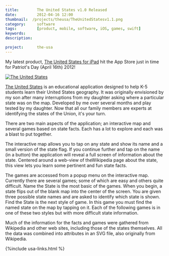 ```yaml
---
title: 		  The United States v1.0 Released
date: 		  2012-04-16 12:00
thumbnail: 	/projects/theusa/TheUnitedStatesv1.1.png
category:	  software
tags: 		  [product, mobile, software, iOS, games, swift]
keywords:
description:

project: 	  the-usa
---
```

My latest product, [The United States for iPad][appstore] hit the App Store
just in time for Patriot's Day (April 16th) 2012!


[![The United States][screenshot]][appstore]

[The United States][appstore] is an educational application designed to help
K-5 students learn their United States geography. It was originally
envisioned by my son after many interruptions from my daughter asking
where a particular state was on the map. Developed by me over several
months and play tested by my daughter. Now that all our family members
are experts at identifying the states of the Union, it's your turn.

There are two main aspects of the application; an interactive map and
several games based on state facts. Each has a lot to explore and each
was a blast to put together.

The interactive map allows you to tap on any state and show its name and
a small version of the state flag. If you continue further and tap on
the name (in a button) the application will reveal a full screen of
information about the state. Centered around a web-view of theWikipedia
page about the state, this view lets you learn some pertinent and fun
state facts.

The games are accessed from a popup menu on the interactive map.
Currently there are several games; some of which are easy and others
quite difficult. Name the State is the most basic of the games. When you
begin, a state flips out of the blank map into the center of the screen.
You are given three possible state names and are asked to identify which
state is shown. Find the State is the next style of game. In this game
you must find the named state on the map by tapping on it. Each of the
following games is in one of these two styles but with more difficult
state information.

Much of the information for the facts and games were gathered from
Wikipedia and other web sites, including those of the states themselves.
All the data was combined into attributes in an SVG file, also
originally from Wikipedia.

{%include usa-links.html %}


  [appicon]: http://a3.mzstatic.com/us/r30/Purple3/v4/02/93/2b/02932b52-b671-9400-177c-4c2ede537434/icon175x175.png
  [appstore]: http://itunes.apple.com/us/app/the-united-states/id503146680?ls=1&amp;mt=8
  [screenshot]: {{"/projects/theusa/TheUSHome.png"|prepend:site.assetsurl}}